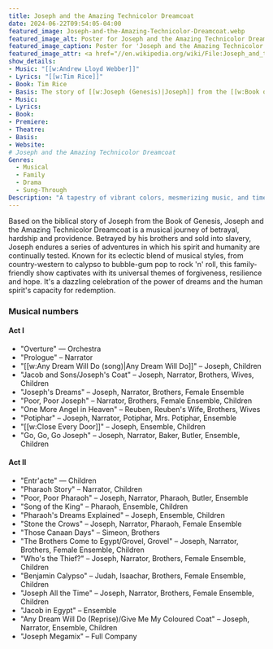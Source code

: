```yaml
---
title: Joseph and the Amazing Technicolor Dreamcoat
date: 2024-06-22T09:54:05-04:00
featured_image: Joseph-and-the-Amazing-Technicolor-Dreamcoat.webp
featured_image_alt: Poster for Joseph and the Amazing Technicolor Dreamcoat
featured_image_caption: Poster for 'Joseph and the Amazing Technicolor Dreamcoat' 1991 Revival
featured_image_attr: <a href="//en.wikipedia.org/wiki/File:Joseph_and_the_Amazing_Technicolor_Dreamcoat.jpg" title="Fair use of copyrighted material in the context of Joseph and the Amazing Technicolor Dreamcoat">Fair use</a>, <a href="https://en.wikipedia.org/w/index.php?curid=5133305">Link</a>
show_details: 
- Music: "[[w:Andrew Lloyd Webber]]"
- Lyrics: "[[w:Tim Rice]]"
- Book: Tim Rice
- Basis: The story of [[w:Joseph (Genesis)|Joseph]] from the [[w:Book of Genesis]]
- Music: 
- Lyrics: 
- Book: 
- Premiere: 
- Theatre: 
- Basis: 
- Website: 
# Joseph and the Amazing Technicolor Dreamcoat
Genres:
  - Musical
  - Family
  - Drama
  - Sung-Through
Description: "A tapestry of vibrant colors, mesmerizing music, and timeless tales, this musical brings to life the story of Joseph, his eleven brothers and the coat of many colors."
---
```

Based on the biblical story of Joseph from the Book of Genesis, Joseph and the Amazing Technicolor Dreamcoat is a musical journey of betrayal, hardship and providence. Betrayed by his brothers and sold into slavery, Joseph endures a series of adventures in which his spirit and humanity are continually tested. Known for its eclectic blend of musical styles, from country-western to calypso to bubble-gum pop to rock 'n' roll, this family-friendly show captivates with its universal themes of forgiveness, resilience and hope. It's a dazzling celebration of the power of dreams and the human spirit's capacity for redemption.


### Musical numbers

#### Act I

-   "Overture" — Orchestra
-   "Prologue" – Narrator
-   "[[w:Any Dream Will Do (song)|Any Dream Will Do]]" – Joseph, Children
-   "Jacob and Sons/Joseph's Coat" – Joseph, Narrator, Brothers, Wives, Children
-   "Joseph's Dreams" – Joseph, Narrator, Brothers, Female Ensemble
-   "Poor, Poor Joseph" – Narrator, Brothers, Female Ensemble, Children
-   "One More Angel in Heaven" – Reuben, Reuben's Wife, Brothers, Wives
-   "Potiphar" – Joseph, Narrator, Potiphar, Mrs. Potiphar, Ensemble
-   "[[w:Close Every Door]]" – Joseph, Ensemble, Children
-   "Go, Go, Go Joseph" – Joseph, Narrator, Baker, Butler, Ensemble, Children

#### Act II

-   "Entr'acte" — Children
-   "Pharaoh Story" – Narrator, Children
-   "Poor, Poor Pharaoh" – Joseph, Narrator, Pharaoh, Butler, Ensemble
-   "Song of the King" – Pharaoh, Ensemble, Children
-   "Pharaoh's Dreams Explained" – Joseph, Ensemble, Children
-   "Stone the Crows" – Joseph, Narrator, Pharaoh, Female Ensemble
-   "Those Canaan Days" – Simeon, Brothers
-   "The Brothers Come to Egypt/Grovel, Grovel" – Joseph, Narrator, Brothers, Female Ensemble, Children
-   "Who's the Thief?" – Joseph, Narrator, Brothers, Female Ensemble, Children
-   "Benjamin Calypso" – Judah, Isaachar, Brothers, Female Ensemble, Children
-   "Joseph All the Time" – Joseph, Narrator, Brothers, Female Ensemble, Children
-   "Jacob in Egypt" – Ensemble
-   "Any Dream Will Do (Reprise)/Give Me My Coloured Coat" – Joseph, Narrator, Ensemble, Children
-   "Joseph Megamix" – Full Company
